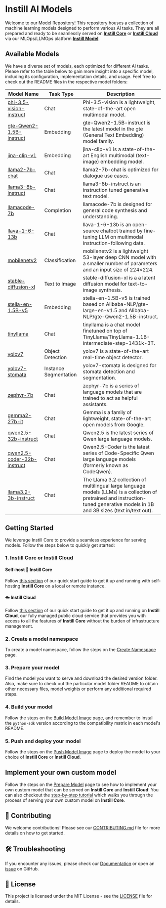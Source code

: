 # Instill AI Models

Welcome to our Model Repository! This repository houses a collection of machine learning models designed to perform various AI tasks. They are all prepared and ready to be seamlessly served on [**Instill Core**](https://www.instill.tech/docs/core/introduction) or [**Instill Cloud**](https://www.instill.tech/docs/cloud/introduction) via our MLOps/LLMOps platform [**Instill Model**](https://www.instill.tech/docs/model/introduction).

## Available Models

We have a diverse set of models, each optimized for different AI tasks. Please refer to the table below to gain more insight into a specific model, including its configuration, implementation details, and usage. Feel free to check out the README files in the respective model folders:

| Model Name                                                           | Task Type             | Description                                                                                                                                                                        |
| -------------------------------------------------------------------- | --------------------- | ---------------------------------------------------------------------------------------------------------------------------------------------------------------------------------- |
| [phi-3.5-vision-instruct](./phi-3-5-vision/README.md)                | Chat                  | Phi-3.5-vision is a lightweight, state-of-the-art open multimodal model.                                                                                                           |
| [gte-Qwen2-1.5B-instruct](./gte-Qwen2-1.5B-instruct/README.md)       | Embedding             | gte-Qwen2-1.5B-instruct is the latest model in the gte (General Text Embedding) model family.                                                                                      |
| [jina-clip-v1](./jina-clip-v1/README.md)                             | Embedding             | jina-clip-v1 is a state-of-the-art English multimodal (text-image) embedding model.                                                                                                |
| [llama2-7b-chat](./llama2-7b-chat/README.md)                         | Chat                  | llama2-7b-chat is optimized for dialogue use cases.                                                                                                                                |
| [llama3-8b-instruct](./llama3-8b-instruct/README.md)                 | Chat                  | llama3-8b-instruct is an instruction tuned generative text model.                                                                                                                  |
| [llamacode-7b](./llamacode-7b/README.md)                             | Completion            | llamacode-7b is designed for general code synthesis and understanding.                                                                                                             |
| [llava-1-6-13b](./llava-1-6-13b/README.md)                           | Chat                  | llava-1-6-13b is an open-source chatbot trained by fine-tuning LLM on multimodal instruction-following data.                                                                       |
| [mobilenetv2](./mobilenetv2/README.md)                               | Classification        | mobilenetv2 is a lightweight 53-layer deep CNN model with a smaller number of parameters and an input size of 224×224.                                                             |
| [stable-diffusion-xl](./stable-diffusion-xl/README.md)               | Text to Image         | stable-diffusion-xl is a a latent diffusion model for text-to-image synthesis.                                                                                                     |
| [stella-en-1.5B-v5](./stella-en-1.5B-v5/README.md)                   | Embedding             | stella-en-1.5B-v5 is trained based on Alibaba-NLP/gte-large-en-v1.5 and Alibaba-NLP/gte-Qwen2-1.5B-instruct.                                                                       |
| [tinyllama](./tinyllama/README.md)                                   | Chat                  | tinyllama is a chat model finetuned on top of TinyLlama/TinyLlama-1.1B-intermediate-step-1431k-3T.                                                                                 |
| [yolov7](./yolov7/README.md)                                         | Object Detection      | yolov7 is a state-of-the-art real-time object detector.                                                                                                                            |
| [yolov7-stomata](./yolov7-stomata/README.md)                         | Instance Segmentation | yolov7-stomata is designed for stomata detection and segmentation.                                                                                                                 |
| [zephyr-7b](./zephyr-7b/README.md)                                   | Chat                  | zephyr-7b is a series of language models that are trained to act as helpful assistants.                                                                                            |
| [gemma2-27b-it](./gemma2-27b/README.md)                              | Chat                  | Gemma is a family of lightweight, state-of-the-art open models from Google.                                                                                                        |
| [qwen2.5-32b-instruct](./qwen2.5-32b-instruct/README.md)             | Chat                  | Qwen2.5 is the latest series of Qwen large language models.                                                                                                                        |
| [qwen2.5-coder-32b-instruct](./qwen2.5-coder-32b-instruct/README.md) | Chat                  | Qwen2.5-Coder is the latest series of Code-Specific Qwen large language models (formerly known as CodeQwen).                                                                       |
| [llama3.2-3b-instruct](./llama3.2-3b-instruct/README.md)             | Chat                  | The Llama 3.2 collection of multilingual large language models (LLMs) is a collection of pretrained and instruction-tuned generative models in 1B and 3B sizes (text in/text out). |

## Getting Started

We leverage Instill Core to provide a seamless experience for serving models. Follow the steps below to quickly get started:

### 1. Instill Core or Instill Cloud

#### Self-host 🔮 Instill Core

Follow [this section](https://www.instill.tech/docs/quickstart#-instill-core) of our quick start guide to get it up and running with self-hosting **Instill Core** on a local or remote instance.

#### ☁️ Instill Cloud

Follow [this section](https://www.instill.tech/docs/quickstart#%EF%B8%8F-instill-cloud) of our quick start guide to get it up and running on **Instill Cloud**, our fully managed public cloud service that provides you with access to all the features of **Instill Core** without the burden of infrastructure management.

### 2. Create a model namespace

To create a model namespace, follow the steps on the [Create Namespace](https://www.instill.tech/docs/model/create/namespace) page.

### 3. Prepare your model

Find the model you want to serve and download the desired version folder. Also, make sure to check out the particular model folder README to obtain other necessary files, model weights or perform any additional required steps.

### 4. Build your model

Follow the steps on the [Build Model Image](https://www.instill.tech/docs/model/create/build) page, and remember to install the `python-sdk` version according to the compatibility matrix in each model's README.

### 5. Push and deploy your model

Follow the steps on the [Push Model Image](https://www.instill.tech/docs/model/create/push) page to deploy the model to your choice of **Instill Core** or **Instill Cloud**.

## Implement your own custom model

Follow the steps on the [Prepare Model](https://www.instill.tech/docs/model/create/prepare) page to see how to implement your own custom model that can be served on **Instill Core** and **Instill Cloud**! You can also checkout the [step-by-step tutorial](https://www.instill.tech/blog/model-serving-on-instill-core) which walks you through the process of serving your own custom model on **Instill Core**.

## 🤝 Contributing

We welcome contributions! Please see our [CONTRIBUTING.md](https://github.com/instill-ai/instill-core/blob/main/.github/CONTRIBUTING.md) file for more details on how to get started.

## 🛠 Troubleshooting

If you encounter any issues, please check our [Documentation](https://www.instill.tech/docs/model/introduction) or open an [issue](https://github.com/instill-ai/instill-core/issues) on GitHub.

## 📜 License

This project is licensed under the MIT License - see the [LICENSE](https://github.com/instill-ai/instill-core/blob/main/LICENSE) file for details.
